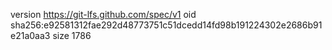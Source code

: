 version https://git-lfs.github.com/spec/v1
oid sha256:e92581312fae292d48773751c51dcedd14fd98b191224302e2686b91e21a0aa3
size 1786
